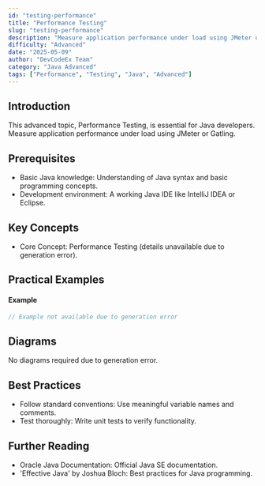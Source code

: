 ```yaml
---
id: "testing-performance"
title: "Performance Testing"
slug: "testing-performance"
description: "Measure application performance under load using JMeter or Gatling."
difficulty: "Advanced"
date: "2025-05-09"
author: "DevCodeEx Team"
category: "Java Advanced"
tags: ["Performance", "Testing", "Java", "Advanced"]
---
```


## Introduction

This advanced topic, Performance Testing, is essential for Java developers. Measure application performance under load using JMeter or Gatling.

## Prerequisites

- Basic Java knowledge: Understanding of Java syntax and basic programming concepts.
- Development environment: A working Java IDE like IntelliJ IDEA or Eclipse.

## Key Concepts

- Core Concept: Performance Testing (details unavailable due to generation error).

## Practical Examples

#### Example
```java
// Example not available due to generation error
```

## Diagrams

No diagrams required due to generation error.

## Best Practices

- Follow standard conventions: Use meaningful variable names and comments.
- Test thoroughly: Write unit tests to verify functionality.

## Further Reading

- Oracle Java Documentation: Official Java SE documentation.
- 'Effective Java' by Joshua Bloch: Best practices for Java programming.